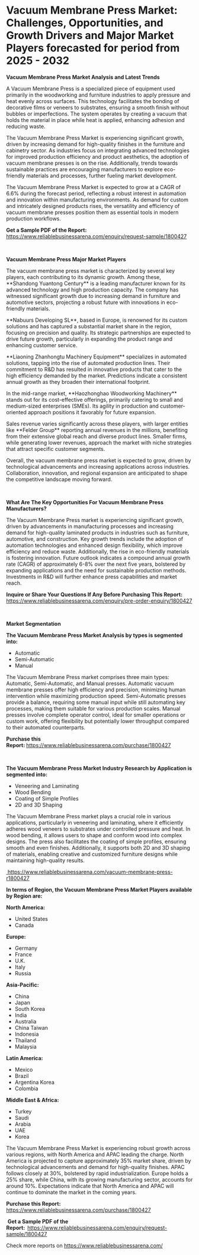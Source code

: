 <p><h1>Vacuum Membrane Press Market: Challenges, Opportunities, and Growth Drivers and Major Market Players forecasted for period from 2025 - 2032</h1></p><p><strong>Vacuum Membrane Press Market Analysis and Latest Trends</strong></p>
<p><p>A Vacuum Membrane Press is a specialized piece of equipment used primarily in the woodworking and furniture industries to apply pressure and heat evenly across surfaces. This technology facilitates the bonding of decorative films or veneers to substrates, ensuring a smooth finish without bubbles or imperfections. The system operates by creating a vacuum that holds the material in place while heat is applied, enhancing adhesion and reducing waste.</p><p>The Vacuum Membrane Press Market is experiencing significant growth, driven by increasing demand for high-quality finishes in the furniture and cabinetry sector. As industries focus on integrating advanced technologies for improved production efficiency and product aesthetics, the adoption of vacuum membrane presses is on the rise. Additionally, trends towards sustainable practices are encouraging manufacturers to explore eco-friendly materials and processes, further fueling market development. </p><p>The Vacuum Membrane Press Market is expected to grow at a CAGR of 6.6% during the forecast period, reflecting a robust interest in automation and innovation within manufacturing environments. As demand for custom and intricately designed products rises, the versatility and efficiency of vacuum membrane presses position them as essential tools in modern production workflows.</p></p>
<p><strong>Get a Sample PDF of the Report:&nbsp;</strong> <a href="https://www.reliablebusinessarena.com/enquiry/request-sample/1800427?utm_campaign=2610&utm_medium=2&utm_source=Github&utm_content=ia&utm_term=19022025&utm_id=vacuum-membrane-press">https://www.reliablebusinessarena.com/enquiry/request-sample/1800427</a></p>
<p>&nbsp;</p>
<p><strong>Vacuum Membrane Press Major Market Players</strong></p>
<p><p>The vacuum membrane press market is characterized by several key players, each contributing to its dynamic growth. Among these, **Shandong Yuantong Century** is a leading manufacturer known for its advanced technology and high production capacity. The company has witnessed significant growth due to increasing demand in furniture and automotive sectors, projecting a robust future with innovations in eco-friendly materials.</p><p>**Nabuurs Developing SL**, based in Europe, is renowned for its custom solutions and has captured a substantial market share in the region, focusing on precision and quality. Its strategic partnerships are expected to drive future growth, particularly in expanding the product range and enhancing customer service.</p><p>**Liaoning Zhanhongtu Machinery Equipment** specializes in automated solutions, tapping into the rise of automated production lines. Their commitment to R&D has resulted in innovative products that cater to the high efficiency demanded by the market. Predictions indicate a consistent annual growth as they broaden their international footprint.</p><p>In the mid-range market, **Haozhonghao Woodworking Machinery** stands out for its cost-effective offerings, primarily catering to small and medium-sized enterprises (SMEs). Its agility in production and customer-oriented approach positions it favorably for future expansion.</p><p>Sales revenue varies significantly across these players, with larger entities like **Felder Group** reporting annual revenues in the millions, benefiting from their extensive global reach and diverse product lines. Smaller firms, while generating lower revenues, approach the market with niche strategies that attract specific customer segments.</p><p>Overall, the vacuum membrane press market is expected to grow, driven by technological advancements and increasing applications across industries. Collaboration, innovation, and regional expansion are anticipated to shape the competitive landscape moving forward.</p></p>
<p>&nbsp;</p>
<p><strong>What Are The Key Opportunities For Vacuum Membrane Press Manufacturers?</strong></p>
<p><p>The Vacuum Membrane Press market is experiencing significant growth, driven by advancements in manufacturing processes and increasing demand for high-quality laminated products in industries such as furniture, automotive, and construction. Key growth trends include the adoption of automation technologies and enhanced design flexibility, which improve efficiency and reduce waste. Additionally, the rise in eco-friendly materials is fostering innovation. Future outlook indicates a compound annual growth rate (CAGR) of approximately 6-8% over the next five years, bolstered by expanding applications and the need for sustainable production methods. Investments in R&D will further enhance press capabilities and market reach.</p></p>
<p><strong>Inquire or Share Your Questions If Any Before Purchasing This Report:</strong> <a href="https://www.reliablebusinessarena.com/enquiry/pre-order-enquiry/1800427?utm_campaign=2610&utm_medium=2&utm_source=Github&utm_content=ia&utm_term=19022025&utm_id=vacuum-membrane-press">https://www.reliablebusinessarena.com/enquiry/pre-order-enquiry/1800427</a></p>
<p>&nbsp;</p>
<p><strong>Market Segmentation</strong></p>
<p><strong>The Vacuum Membrane Press Market Analysis by types is segmented into:</strong></p>
<p><ul><li>Automatic</li><li>Semi-Automatic</li><li>Manual</li></ul></p>
<p><p>The Vacuum Membrane Press market comprises three main types: Automatic, Semi-Automatic, and Manual presses. Automatic vacuum membrane presses offer high efficiency and precision, minimizing human intervention while maximizing production speed. Semi-Automatic presses provide a balance, requiring some manual input while still automating key processes, making them suitable for various production scales. Manual presses involve complete operator control, ideal for smaller operations or custom work, offering flexibility but potentially lower throughput compared to their automated counterparts.</p></p>
<p><strong>Purchase this Report:&nbsp;</strong><a href="https://www.reliablebusinessarena.com/purchase/1800427?utm_campaign=2610&utm_medium=2&utm_source=Github&utm_content=ia&utm_term=19022025&utm_id=vacuum-membrane-press">https://www.reliablebusinessarena.com/purchase/1800427</a></p>
<p>&nbsp;</p>
<p><strong>The Vacuum Membrane Press Market Industry Research by Application is segmented into:</strong></p>
<p><ul><li>Veneering and Laminating</li><li>Wood Bending</li><li>Coating of Simple Profiles</li><li>2D and 3D Shaping</li></ul></p>
<p><p>The Vacuum Membrane Press market plays a crucial role in various applications, particularly in veneering and laminating, where it efficiently adheres wood veneers to substrates under controlled pressure and heat. In wood bending, it allows users to shape and conform wood into complex designs. The press also facilitates the coating of simple profiles, ensuring smooth and even finishes. Additionally, it supports both 2D and 3D shaping of materials, enabling creative and customized furniture designs while maintaining high-quality results.</p></p>
<p><a href="https://www.reliablebusinessarena.com/vacuum-membrane-press-r1800427?utm_campaign=2610&utm_medium=2&utm_source=Github&utm_content=ia&utm_term=19022025&utm_id=vacuum-membrane-press">&nbsp;https://www.reliablebusinessarena.com/vacuum-membrane-press-r1800427</a></p>
<p><strong>In terms of Region, the Vacuum Membrane Press Market Players available by Region are:</strong></p>
<p>
    <p> <strong> North America: </strong>
        <ul>
            <li>United States</li>
            <li>Canada</li>
        </ul>
        </p> 
    <p> <strong> Europe: </strong>
        <ul>
            <li>Germany</li>
            <li>France</li>
            <li>U.K.</li>
            <li>Italy</li>
            <li>Russia</li>
        </ul>
        </p> 
    <p> <strong> Asia-Pacific: </strong>
        <ul>
            <li>China</li>
            <li>Japan</li>
            <li>South Korea</li>
            <li>India</li>
            <li>Australia</li>
            <li>China Taiwan</li>
            <li>Indonesia</li>
            <li>Thailand</li>
            <li>Malaysia</li>
        </ul>
        </p> 
    <p> <strong> Latin America: </strong>
        <ul>
            <li>Mexico</li>
            <li>Brazil</li>
            <li>Argentina Korea</li>
            <li>Colombia</li>
        </ul>
        </p> 
    <p> <strong> Middle East & Africa: </strong>
        <ul>
            <li>Turkey</li>
            <li>Saudi</li>
            <li>Arabia</li>
            <li>UAE</li>
            <li>Korea</li>
        </ul>
    </p>
    </p>
<p><p>The Vacuum Membrane Press Market is experiencing robust growth across various regions, with North America and APAC leading the charge. North America is projected to capture approximately 35% market share, driven by technological advancements and demand for high-quality finishes. APAC follows closely at 30%, bolstered by rapid industrialization. Europe holds a 25% share, while China, with its growing manufacturing sector, accounts for around 10%. Expectations indicate that North America and APAC will continue to dominate the market in the coming years.</p></p>
<p><strong>Purchase this Report: </strong><a href="https://www.reliablebusinessarena.com/purchase/1800427?utm_campaign=2610&utm_medium=2&utm_source=Github&utm_content=ia&utm_term=19022025&utm_id=vacuum-membrane-press">https://www.reliablebusinessarena.com/purchase/1800427</a></p>
<p>&nbsp;<strong>Get a Sample PDF of the Report:&nbsp;&nbsp;</strong><a href="https://www.reliablebusinessarena.com/enquiry/request-sample/1800427?utm_campaign=2610&utm_medium=2&utm_source=Github&utm_content=ia&utm_term=19022025&utm_id=vacuum-membrane-press">https://www.reliablebusinessarena.com/enquiry/request-sample/1800427</a></p>
<p><strong></strong></p>
<p>Check more reports on <a href="https://www.reliablebusinessarena.com/?utm_campaign=2610&utm_medium=2&utm_source=Github&utm_content=ia&utm_term=19022025&utm_id=vacuum-membrane-press">https://www.reliablebusinessarena.com/</a></p>